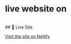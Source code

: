 <h1>live website on</h1>
<br>
## 🚀 Live Site

[Visit the site on Netlify](https://tribute-f02168.netlify.app/)
